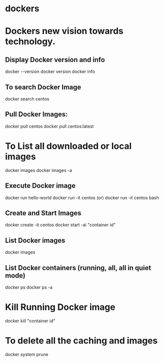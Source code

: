 # dockers
# Dockers new vision towards technology.

## Display Docker version and info
docker --version
docker version
docker info

## To search Docker Image
docker search centos

## Pull Docker Images:
docker pull centos
docker pull centos:latest

# To List all downloaded or local images
docker images
docker images -a

## Execute Docker image
docker run hello-world
docker run -it centos (or) docker run -it centos bash

## Create and Start Images
docker create -it centos
docker start -ai "container id"

## List Docker images
docker images

## List Docker containers (running, all, all in quiet mode)
docker ps
docker ps -a

# Kill Running Docker image
docker kill "container id"

# To delete all the caching and images
docker system prune
